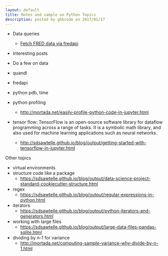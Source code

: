 ```yaml
---
layout: default
title: Notes and sample on Python Topics
description: posted by ghbcode on 2017/01/17
---
```


- Data queries
  - [Fetch FRED data via fredapi](/website/notebooks/Fred-download.html)

- Interesting posts
- Do a few on data
 - quandl
 - fredapi
- python pdb, time
- python profiling
  - http://mortada.net/easily-profile-python-code-in-jupyter.html
- tensor flow: TensorFlow is an open-source software library for dataflow programming across a range of tasks. It is a symbolic math library, and also used for machine learning applications such as neural networks.
  - http://sdsawtelle.github.io/blog/output/getting-started-with-tensorflow-in-jupyter.html

Other topics
* virtual environments
* structure code like a package
  * https://sdsawtelle.github.io/blog/output/data-science-project-standard-cookiecutter-structure.html
* regex
  * https://sdsawtelle.github.io/blog/output/regular-expressions-in-python.html
* iterators
  * https://sdsawtelle.github.io/blog/output/python-iterators-and-generators.html
* working with large files
  * https://sdsawtelle.github.io/blog/output/large-data-files-pandas-sqlite.html
* dividing by n-1 for variance
  * http://mortada.net/computing-sample-variance-why-divide-by-n-1.html
